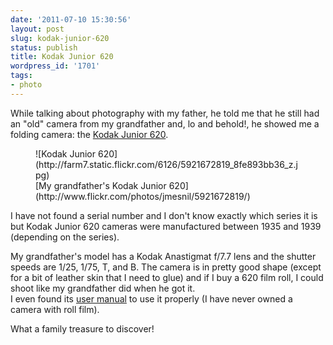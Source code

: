 ```yaml
---
date: '2011-07-10 15:30:56'
layout: post
slug: kodak-junior-620
status: publish
title: Kodak Junior 620
wordpress_id: '1701'
tags:
- photo
---
```


While talking about photography with my father, he told me that he still had an "old" camera from my grandfather and, lo and behold!, he showed me a folding camera: the [Kodak Junior 620][kodak].

<figure>
![Kodak Junior 620](http://farm7.static.flickr.com/6126/5921672819_8fe893bb36_z.jpg)
<figcaption>[My grandfather's Kodak Junior 620](http://www.flickr.com/photos/jmesnil/5921672819/)</figcaption>
</figure>

I have not found a serial number and I don't know exactly which series it is but Kodak Junior 620 cameras were manufactured between 1935 and 1939 (depending on the series).

My grandfather's model has a Kodak Anastigmat f/7.7 lens and the shutter speeds are 1/25, 1/75, T, and B.
The camera is in pretty good shape (except for a bit of leather skin that I need to glue) and if I buy a 620 film roll, I could shoot like my grandfather did when he got it.  
I even found its [user manual][manual] to use it properly (I have never owned a camera with roll film).

What a family treasure to discover!

[kodak]: http://vieilalbum.com/KodakJuniorsix20US.htm
[manual]: http://www.cameramanuals.org/kodak_pdf/kodak_junior_six-20_six-16_iii.pdf
